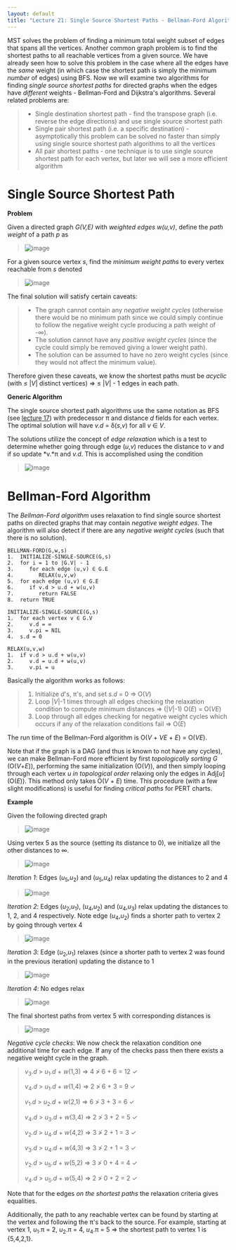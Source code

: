 ```yaml
---
layout: default
title: "Lecture 21: Single Source Shortest Paths - Bellman-Ford Algorithm"
---
```


MST solves the problem of finding a minimum total weight subset of edges that spans all the vertices. Another common graph problem is to find the shortest paths to all reachable vertices from a given source. We have already seen how to solve this problem in the case where all the edges have the *same* weight (in which case the shortest path is simply the minimum *number* of edges) using BFS. Now we will examine two algorithms for finding *single source shortest paths* for directed graphs when the edges have *different* weights - Bellman-Ford and Dijkstra's algorithms. Several related problems are:

> -   Single destination shortest path - find the transpose graph (i.e. reverse the edge directions) and use single source shortest path
> -   Single pair shortest path (i.e. a specific destination) - asymptotically this problem can be solved no faster than simply using single source shortest path algorithms to all the vertices
> -   All pair shortest paths - one technique is to use single source shortest path for each vertex, but later we will see a more efficient algorithm

Single Source Shortest Path
===========================

**Problem**

Given a directed graph *G(V,E)* with *weighted edges* *w(u,v)*, define the *path weight* of a path *p* as

> ![image](images/lecture21/pathweight.png)

For a given source vertex *s*, find the *minimum weight paths* to every vertex reachable from *s* denoted

> ![image](images/lecture21/minpathweight.png)

The final solution will satisfy certain caveats:

> -   The graph cannot contain any *negative weight cycles* (otherwise there would be no minimum path since we could simply continue to follow the negative weight cycle producing a path weight of -∞).
> -   The solution cannot have any *positive weight cycles* (since the cycle could simply be removed giving a lower weight path).
> -   The solution can be assumed to have no zero weight cycles (since they would not affect the minimum value).

Therefore given these caveats, we know the shortest paths must be *acyclic* (with ≤ |*V*| distinct vertices) ⇒ ≤ |*V*| - 1 edges in each path.

**Generic Algorithm**

The single source shortest path algorithms use the same notation as BFS (see [lecture 17](lecture17.html)) with predecessor π and distance *d* fields for each vertex. The optimal solution will have *v.d* = δ(*s*,*v*) for all *v* ∈ *V*.

The solutions utilize the concept of *edge relaxation* which is a test to determine whether going through edge (*u*,*v*) reduces the distance to *v* and if so update *v.*π and *v.d*. This is accomplished using the condition

> ![image](images/lecture21/relaxation.png)

Bellman-Ford Algorithm
======================

The *Bellman-Ford algorithm* uses relaxation to find single source shortest paths on directed graphs that may contain *negative weight edges*. The algorithm will also detect if there are any *negative weight cycles* (such that there is no solution).

	BELLMAN-FORD(G,w,s)
	1.  INITIALIZE-SINGLE-SOURCE(G,s)
	2.  for i = 1 to |G.V| - 1
	3.     for each edge (u,v) ∈ G.E
	4.        RELAX(u,v,w)
	5.  for each edge (u,v) ∈ G.E
	6.     if v.d > u.d + w(u,v)
	7.        return FALSE
	8.  return TRUE

	INITIALIZE-SINGLE-SOURCE(G,s)
	1.  for each vertex v ∈ G.V
	2.     v.d = ∞
	3.     v.pi = NIL
	4.  s.d = 0
	
	RELAX(u,v,w)
	1.  if v.d > u.d + w(u,v)
	2.     v.d = u.d + w(u,v)
	3.     v.pi = u

Basically the algorithm works as follows:

> 1.  Initialize *d*'s, π's, and set *s.d* = 0 ⇒ O(*V*)
> 2.  Loop |*V*|-1 times through all edges checking the relaxation condition to compute minimum distances ⇒ (|*V*|-1) O(*E*) = O(*VE*)
> 3.  Loop through all edges checking for negative weight cycles which occurs if any of the relaxation conditions fail ⇒ O(*E*)

The run time of the Bellman-Ford algorithm is O(*V* + *VE* + *E*) = O(*VE*).

Note that if the graph is a DAG (and thus is known to not have any cycles), we can make Bellman-Ford more efficient by first *topologically sorting* *G* (O(*V*+*E*)), performing the same initialization (O(*V*)), and then simply looping through each vertex *u* *in topological order* relaxing only the edges in Adj[*u*] (O(*E*)). This method only takes O(*V* + *E*) time. This procedure (with a few slight modifications) is useful for finding *critical paths* for PERT charts.

**Example**

Given the following directed graph

> ![image](images/lecture21/BellFordexample.png)

Using vertex 5 as the source (setting its distance to 0), we initialize all the other distances to ∞.

> ![image](images/lecture21/BellFordexample1.png)

*Iteration 1*: Edges (*u*<sub>5</sub>,*u*<sub>2</sub>) and (*u*<sub>5</sub>,*u*<sub>4</sub>) relax updating the distances to 2 and 4

> ![image](images/lecture21/BellFordexample2.png)

*Iteration 2*: Edges (*u*<sub>2</sub>,*u*<sub>1</sub>), (*u*<sub>4</sub>,*u*<sub>2</sub>) and (*u*<sub>4</sub>,*u*<sub>3</sub>) relax updating the distances to 1, 2, and 4 respectively. Note edge (*u*<sub>4</sub>,*u*<sub>2</sub>) finds a shorter path to vertex 2 by going through vertex 4

> ![image](images/lecture21/BellFordexample3.png)

*Iteration 3*: Edge (*u*<sub>2</sub>,*u*<sub>1</sub>) relaxes (since a shorter path to vertex 2 was found in the previous iteration) updating the distance to 1

> ![image](images/lecture21/BellFordexample4.png)

*Iteration 4*: No edges relax

> ![image](images/lecture21/BellFordexample5.png)

The final shortest paths from vertex 5 with corresponding distances is

> ![image](images/lecture21/BellFordexample6.png)

*Negative cycle checks*: We now check the relaxation condition one additional time for each edge. If any of the checks pass then there exists a negative weight cycle in the graph.

> *v*<sub>3</sub>*.d* \> *u*<sub>1</sub>*.d* + *w*(1,3) ⇒ 4 ≯ 6 + 6 = 12 ✓
>
> *v*<sub>4</sub>*.d* \> *u*<sub>1</sub>*.d* + *w*(1,4) ⇒ 2 ≯ 6 + 3 = 9 ✓
>
> *v*<sub>1</sub>*.d* \> *u*<sub>2</sub>*.d* + *w*(2,1) ⇒ 6 ≯ 3 + 3 = 6 ✓
>
> *v*<sub>4</sub>*.d* \> *u*<sub>3</sub>*.d* + *w*(3,4) ⇒ 2 ≯ 3 + 2 = 5 ✓
>
> *v*<sub>2</sub>*.d* \> *u*<sub>4</sub>*.d* + *w*(4,2) ⇒ 3 ≯ 2 + 1 = 3 ✓
>
> *v*<sub>3</sub>*.d* \> *u*<sub>4</sub>*.d* + *w*(4,3) ⇒ 3 ≯ 2 + 1 = 3 ✓
>
> *v*<sub>2</sub>*.d* \> *u*<sub>5</sub>*.d* + *w*(5,2) ⇒ 3 ≯ 0 + 4 = 4 ✓
>
> *v*<sub>4</sub>*.d* \> *u*<sub>5</sub>*.d* + *w*(5,4) ⇒ 2 ≯ 0 + 2 = 2 ✓

Note that for the edges *on the shortest paths* the relaxation criteria gives equalities.

Additionally, the path to any reachable vertex can be found by starting at the vertex and following the π's back to the source. For example, starting at vertex 1, *u*<sub>1</sub>.π = 2, *u*<sub>2</sub>.π = 4, *u*<sub>4</sub>.π = 5 ⇒ the shortest path to vertex 1 is {5,4,2,1}.

